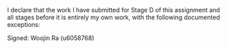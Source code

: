 I declare that the work I have submitted for Stage D of this assignment and all stages before it is entirely my own work, with the following documented exceptions:

Signed: Woojin Ra (u6058768)